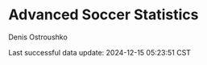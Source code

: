 # Advanced Soccer Statistics
Denis Ostroushko

<!-- gfm -->

Last successful data update: 2024-12-15 05:23:51 CST
